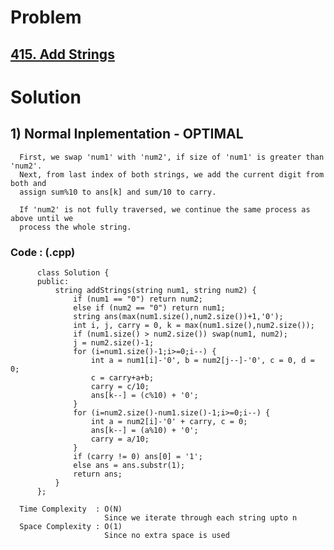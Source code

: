 # Problem

## [415. Add Strings](https://leetcode.com/problems/add-strings/)


# Solution 

## 1) Normal Inplementation - OPTIMAL

      First, we swap 'num1' with 'num2', if size of 'num1' is greater than 'num2'.
      Next, from last index of both strings, we add the current digit from both and 
      assign sum%10 to ans[k] and sum/10 to carry.
      
      If 'num2' is not fully traversed, we continue the same process as above until we 
      process the whole string.
      

   ### Code : (.cpp)
      
          class Solution {
          public:
              string addStrings(string num1, string num2) {
                  if (num1 == "0") return num2;
                  else if (num2 == "0") return num1;
                  string ans(max(num1.size(),num2.size())+1,'0');
                  int i, j, carry = 0, k = max(num1.size(),num2.size());
                  if (num1.size() > num2.size()) swap(num1, num2);
                  j = num2.size()-1;
                  for (i=num1.size()-1;i>=0;i--) {
                      int a = num1[i]-'0', b = num2[j--]-'0', c = 0, d = 0;
                      c = carry+a+b;
                      carry = c/10;
                      ans[k--] = (c%10) + '0';
                  }
                  for (i=num2.size()-num1.size()-1;i>=0;i--) {
                      int a = num2[i]-'0' + carry, c = 0;
                      ans[k--] = (a%10) + '0';
                      carry = a/10;
                  }
                  if (carry != 0) ans[0] = '1';   
                  else ans = ans.substr(1);
                  return ans;
              }
          };
      
      Time Complexity  : O(N) 
                         Since we iterate through each string upto n
      Space Complexity : O(1)
                         Since no extra space is used
          
      
